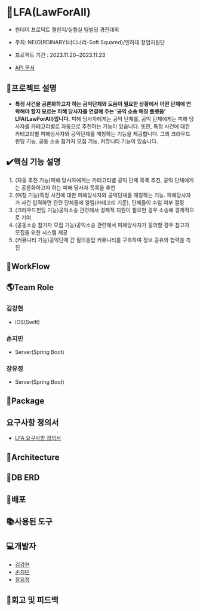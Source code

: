 # 🤝LFA(LawForAll)
* 원데이 프로덕트 챌린지/실험실 팀빌딩 경진대회
 
* 주최: NE(O)RDINARY(너디너리-Soft Squared)/인하대 창업지원단
 
* 프로젝트 기간 : 2023.11.20~2023.11.23

* [API 문서](https://github.com/LawFA/LFA/wiki/API-%EB%AC%B8%EC%84%9C)

## 📑프로젝트 설명
* **특정 사건을 공론화하고자 하는 공익단체와 도움이 필요한 상황에서 어떤 단체에 연락해야 할지 모르는 피해 당사자를 연결해 주는 '공익 소송 매칭 플랫폼' LFA(LawForAll)입니다.** 피해 당사자에게는 공익 단체를, 공익 단체에게는 피해 당사자를 카테고리별로 자동으로 추천하는 기능이 있습니다. 또한, 특정 사건에 대한 카테고리별 피해당사자와 공익단체를 매칭하는 기능을 제공합니다. 그외 크라우드펀딩 기능, 공동 소송 참가자 모집 기능, 커뮤니티 기능이 있습니다.

## ✔️핵심 기능 설명
1. (자동 추천 기능)피해 당사자에게는 카테고리별 공익 단체 목록 추천, 공익 단체에게는 공론화하고자 하는 피해 당사자 목록을 추천
2. (매칭 기능)특정 사건에 대한 피해당사자와 공익단체를 매칭하는 기능. 피해당사자가 사건 입력하면 관련 단체들에 알림(카테고리 기준), 단체들이 수임 여부 결정
3. (크라우드펀딩 기능)공익소송 관련해서 경제적 지원이 필요한 경우 소송에 경제적으로 기여
4. (공동소송 참가자 모집 기능)공익소송 관련해서 피해당사자가 동의할 경우 참고자 모집을 위한 시스템 제공
5. (커뮤니티 기능)공익단체 간 질의응답 커뮤니티를 구축하여 정보 공유와 협력을 촉진

## 📑WorkFlow

## 🌎Team Role
### 김강현
* iOS(Swift)
### 손지민
* Server(Spring Boot)
### 장유정
* Server(Spring Boot)

## 📘Package

## 요구사항 정의서
* [LFA 요구사항 정의서](https://docs.google.com/spreadsheets/d/1iApoPRtfqVF37162u12uF8QEU-VwkYGCxOrMJx8tWr8/edit#gid=0)

## 📗Architecture

## 📙DB ERD

## 📕배포

## 📚사용된 도구

## 💻개발자
* [김강현](https://github.com/keem-hyun)
* [손지민](https://github.com/s0nnyday)
* [장유정](https://github.com/JangYouJung)

## 🏢회고 및 피드백
